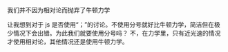 我们并不因为相对论而抛弃了牛顿力学

让我想到对于 js 是否使用“；”的讨论。不使用分号就好比牛顿力学，简洁但在极少情况下会出错。为此我们就要使用分号吗？
不，在力学里，只有近光速的情况才使用相对论，其他情况还是使用牛顿力学。
